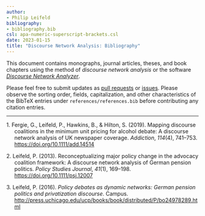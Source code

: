 ```yaml
---
author:
- Philip Leifeld
bibliography:
- bibliography.bib
csl: apa-numeric-superscript-brackets.csl
date: 2023-01-15
title: "Discourse Network Analysis: Bibliography"
---
```


This document contains monographs, journal articles, theses, and book
chapters using the method of *discourse network analysis* or the
software [*Discourse Network
Analyzer*](https://github.com/leifeld/dna/).

Please feel free to submit updates as [pull
requests](https://github.com/leifeld/dna/pulls) or
[issues](https://github.com/leifeld/dna/issues). Please observe the
sorting order, fields, capitalization, and other characteristics of the
BibTeX entries under `references/references.bib` before contributing any
citation entries.

------------------------------------------------------------------------

<div id="refs" class="references csl-bib-body hanging-indent"
line-spacing="2">

<div id="ref-fergie2019mapping" class="csl-entry">

1\. Fergie, G., Leifeld, P., Hawkins, B., & Hilton, S. (2019). Mapping
discourse coalitions in the minimum unit pricing for alcohol debate: A
discourse network analysis of UK newspaper coverage. *Addiction*,
*114*(4), 741–753. <https://doi.org/10.1111/add.14514>

</div>

<div id="ref-leifeld2013reconceptualizing" class="csl-entry">

2\. Leifeld, P. (2013). Reconceptualizing major policy change in the
advocacy coalition framework: A discourse network analysis of German
pension politics. *Policy Studies Journal*, *41*(1), 169–198.
<https://doi.org/10.1111/psj.12007>

</div>

<div id="ref-leifeld2016policy" class="csl-entry">

3\. Leifeld, P. (2016). *Policy debates as dynamic networks: German
pension politics and privatization discourse*. Campus.
<http://press.uchicago.edu/ucp/books/book/distributed/P/bo24978289.html>

</div>

</div>
